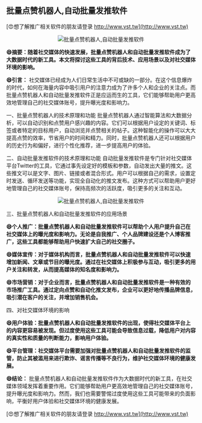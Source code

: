 ## **批量点赞机器人,自动批量发推软件**

[😍想了解推广相关软件的朋友请登录 http://www.vst.tw](http://www.vst.tw)

 <center><img src="https://vst.tw/MP4/tuiguang/png/7.png" alt="批量点赞机器人,自动批量发推软件"></center>

**😄摘要：随着社交媒体的快速发展，批量点赞机器人和自动批量发推软件成为了大数据时代的新工具。本文将探讨这些工具的背后技术、应用场景以及对社交媒体环境的影响。**

**😄引言：**
社交媒体已经成为人们日常生活中不可或缺的一部分。在这个信息爆炸的时代，如何在海量内容中吸引用户的注意力成为了许多个人和企业的关注点。而批量点赞机器人和自动批量发推软件正是应运而生的工具，它们能够帮助用户更高效地管理自己的社交媒体账号，提升曝光度和影响力。

一、批量点赞机器人的技术原理和功能
批量点赞机器人通过智能算法和大数据分析，可以自动识别和点赞用户感兴趣的内容。它们可以根据用户设定的关键词、标签或者特定的目标用户，自动浏览并点赞相关的帖子。这种智能化的操作可以大大提高点赞的效率，节省用户的时间和精力。同时，批量点赞机器人还可以根据用户的历史行为和偏好，进行个性化推荐，进一步提高用户的体验。

二、自动批量发推软件的技术原理和功能
自动批量发推软件是专门针对社交媒体平台Twitter的工具，它通过事先设定好的模板和参数，自动发出大量的推文。这些推文可以是文字、图片、链接或者混合形式。用户可以根据自己的需求，设置定时发送、循环发送等功能，实现全自动化的推文发布。这种方式可以帮助用户更好地管理自己的社交媒体账号，保持高频次的活跃度，吸引更多的关注和互动。

 <center><img src="https://vst.tw/MP4/tuiguang/png/4.png" alt="批量点赞机器人,自动批量发推软件"></center>

三、批量点赞机器人和自动批量发推软件的应用场景

**😄个人推广：批量点赞机器人和自动批量发推软件可以帮助个人用户提升自己在社交媒体上的曝光度和影响力。无论是自我推广、个人品牌建设还是个人博客推广，这些工具都能够帮助用户快速扩大自己的社交圈子。**

**😄媒体宣传：对于媒体机构而言，批量点赞机器人和自动批量发推软件可以快速增加新闻、文章或节目的曝光度。通过在社交媒体上积极参与互动，吸引更多的用户关注和转发，从而提高媒体的知名度和影响力。**

**😄市场营销：对于企业而言，批量点赞机器人和自动批量发推软件是一种有效的市场推广工具。通过定向点赞和自动化推文发布，企业可以更好地传播品牌信息，吸引潜在客户的关注，并增加销售机会。**

四、对社交媒体环境的影响

**😄用户体验：批量点赞机器人和自动批量发推软件的出现，使得社交媒体平台上的内容更容易被发现。但过度使用这些工具可能会导致信息过载，降低用户对内容的真实性和质量的判断能力，影响用户体验。**

**😄平台管理：社交媒体平台需要加强对批量点赞机器人和自动批量发推软件的监管，防止其被滥用来进行欺诈、谣言传播等不良行为，维护社交媒体环境的健康发展。**

**😄结论：**
批量点赞机器人和自动批量发推软件作为大数据时代的新工具，在社交媒体领域发挥着重要作用。它们能够帮助用户更高效地管理自己的社交媒体账号，提升曝光度和影响力。然而，我们也需要警惕过度使用这些工具可能带来的负面影响，平衡好用户体验和社交媒体环境的健康发展。

[😍想了解推广相关软件的朋友请登录 http://www.vst.tw](http://www.vst.tw)



